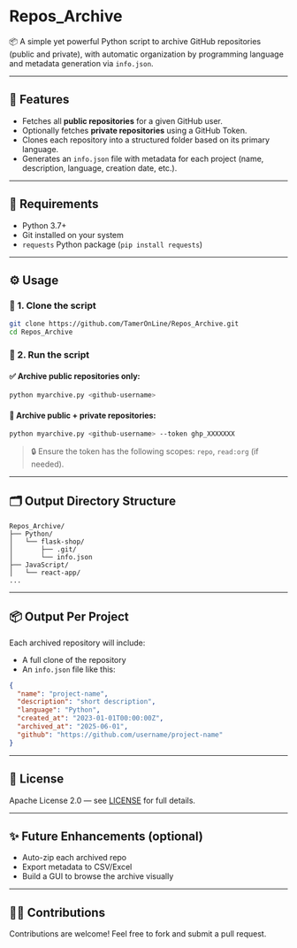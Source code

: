 # Repos_Archive

📦 A simple yet powerful Python script to archive GitHub repositories (public and private), with automatic organization by programming language and metadata generation via `info.json`.

---

## 🚀 Features

- Fetches all **public repositories** for a given GitHub user.
- Optionally fetches **private repositories** using a GitHub Token.
- Clones each repository into a structured folder based on its primary language.
- Generates an `info.json` file with metadata for each project (name, description, language, creation date, etc.).

---

## 🧰 Requirements

- Python 3.7+
- Git installed on your system
- `requests` Python package (`pip install requests`)

---

## ⚙️ Usage

### 🔹 1. Clone the script

```bash
git clone https://github.com/TamerOnLine/Repos_Archive.git
cd Repos_Archive
```

### 🔹 2. Run the script

#### ✅ Archive public repositories only:
```bash
python myarchive.py <github-username>
```

#### 🔐 Archive public + private repositories:
```bash
python myarchive.py <github-username> --token ghp_XXXXXXX
```

> 🔒 Ensure the token has the following scopes: `repo`, `read:org` (if needed).

---

## 🗂️ Output Directory Structure

```
Repos_Archive/
├── Python/
│   └── flask-shop/
│       ├── .git/
│       └── info.json
├── JavaScript/
│   └── react-app/
...
```

---

## 📦 Output Per Project

Each archived repository will include:

- A full clone of the repository
- An `info.json` file like this:

```json
{
  "name": "project-name",
  "description": "short description",
  "language": "Python",
  "created_at": "2023-01-01T00:00:00Z",
  "archived_at": "2025-06-01",
  "github": "https://github.com/username/project-name"
}
```

---

## 📄 License

Apache License 2.0 — see [LICENSE](LICENSE) for full details.

---

## ✨ Future Enhancements (optional)

- Auto-zip each archived repo
- Export metadata to CSV/Excel
- Build a GUI to browse the archive visually

---

## 🙋‍♂️ Contributions

Contributions are welcome! Feel free to fork and submit a pull request.
